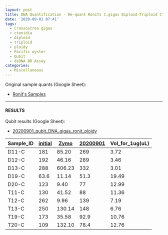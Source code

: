 ```yaml
---
layout: post
title: DNA Quantification - Re-quant Ronits C.gigas Diploid-Triploid Ctenidia gDNA Submitted to ZymoResearch
date: '2020-09-01 07:41'
tags:
  - Crassostrea gigas
  - ctenidia
  - diploid
  - triploid
  - ploidy
  - Pacific oyster
  - Qubit
  - dsDNA BR Assay
categories:
  - Miscellaneous
---
```


Original sample quants (Google Sheet):

- [Ronit's Samples](https://docs.google.com/spreadsheets/d/12c79wmH6pUida7fg_e_Y1QS6bc2Ve_cyb-KL41jMfxY/edit?usp=sharing)


---

#### RESULTS

Qubit results (Google Sheet):

- [20200901_qubit_DNA_gigas_ronit_ploidy](https://docs.google.com/spreadsheets/d/1bhqnSDA1o8xa0Fg4iMcL-uxs9g2hc6_tRhKY7zZNt-Y/edit?usp=sharing)


| Sample_ID | [initial](ng/uL) | [Zymo](ng/uL) | [20200901](ng/uL) | Vol_for_1ug(uL) |
|-----------|------------------|---------------|-------------------|-----------------|
| D11-C     | 181              | 85.20         | 269               | 3.72            |
| D12-C     | 192              | 46.16         | 289               | 3.46            |
| D13-C     | 288              | 606.23        | 332               | 3.01            |
| D19-C     | 63.6             | 11.14         | 51.3              | 19.49           |
| D20-C     | 123              | 9.40          | 77                | 12.99           |
| T11-C     | 130              | 41.52         | 88                | 11.36           |
| T12-C     | 262              | 9.96          | 139               | 7.19            |
| T13-C     | 250              | 130.14        | 148               | 6.76            |
| T19-C     | 173              | 35.58         | 92.9              | 10.76           |
| T20-C     | 109              | 132.10        | 78.4              | 12.76           |
